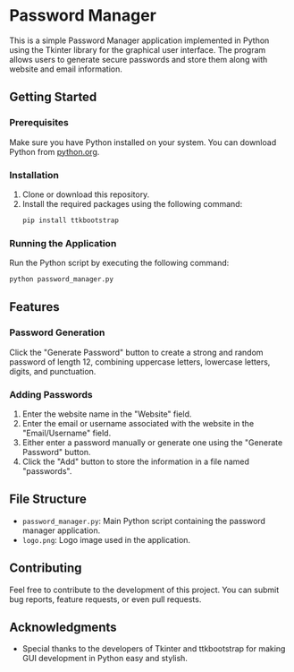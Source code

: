 # Password Manager

This is a simple Password Manager application implemented in Python using the Tkinter library for the graphical user interface. The program allows users to generate secure passwords and store them along with website and email information.

## Getting Started

### Prerequisites
Make sure you have Python installed on your system. You can download Python from [python.org](https://www.python.org/downloads/).

### Installation
1. Clone or download this repository.
2. Install the required packages using the following command:
    ```bash
    pip install ttkbootstrap
    ```

### Running the Application
Run the Python script by executing the following command:
```bash
python password_manager.py
```

## Features

### Password Generation
Click the "Generate Password" button to create a strong and random password of length 12, combining uppercase letters, lowercase letters, digits, and punctuation.

### Adding Passwords
1. Enter the website name in the "Website" field.
2. Enter the email or username associated with the website in the "Email/Username" field.
3. Either enter a password manually or generate one using the "Generate Password" button.
4. Click the "Add" button to store the information in a file named "passwords".

## File Structure
- `password_manager.py`: Main Python script containing the password manager application.
- `logo.png`: Logo image used in the application.

## Contributing
Feel free to contribute to the development of this project. You can submit bug reports, feature requests, or even pull requests.

## Acknowledgments
- Special thanks to the developers of Tkinter and ttkbootstrap for making GUI development in Python easy and stylish.